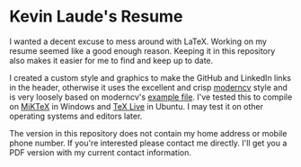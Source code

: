 Kevin Laude's Resume
====================
I wanted a decent excuse to mess around with LaTeX. Working on my resume seemed like a good enough reason. Keeping it in this repository also makes it easier for me to find and keep up to date.

I created a custom style and graphics to make the GitHub and LinkedIn links in the header, otherwise it uses the excellent and crisp [moderncv](http://www.ctan.org/pkg/moderncv) style and is very loosely based on moderncv's [example file](http://ctan.unixbrain.com/macros/latex/contrib/moderncv/examples/template.tex). I've tested this to compile on [MiKTeX](http://miktex.org) in Windows and [TeX Live](http://www.tug.org/texlive/) in Ubuntu. I may test it on other operating systems and editors later.

The version in this repository does not contain my home address or mobile phone number. If you're interested please contact me directly. I'll get you a PDF version with my current contact information.
